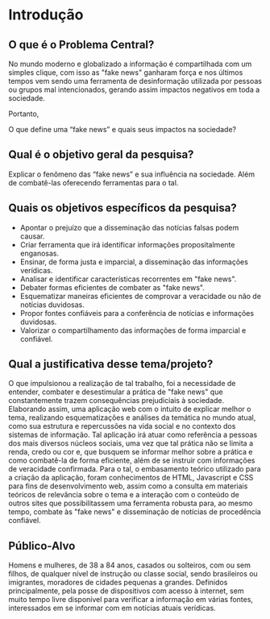 # Introdução

## O que é o Problema Central?

No mundo moderno e globalizado a informação é compartilhada com um simples clique, com isso as "fake news" ganharam força e nos últimos tempos vem sendo uma ferramenta de desinformação utilizada por pessoas ou grupos mal intencionados, gerando assim impactos negativos em toda a sociedade.

Portanto,

O que define uma “fake news” e quais seus impactos na sociedade?

## Qual é o objetivo geral da pesquisa?

Explicar o fenômeno das “fake news” e sua influência na sociedade. Além de combatê-las oferecendo ferramentas para o tal.

## Quais os objetivos específicos da pesquisa?

- Apontar o prejuízo que a disseminação das notícias falsas podem causar.
- Criar ferramenta que irá identificar informações propositalmente enganosas.
- Ensinar, de forma justa e imparcial, a disseminação das informações verídicas.
- Analisar e identificar características recorrentes em "fake news".
- Debater formas eficientes de combater as "fake news".
- Esquematizar maneiras eficientes de comprovar a veracidade ou não de notícias duvidosas.
- Propor fontes confiáveis para a conferência de notícias e informações duvidosas.
- Valorizar o compartilhamento das informações de forma imparcial e confiável.

## Qual a justificativa desse tema/projeto?

O que impulsionou a realização de tal trabalho, foi a necessidade de entender, combater e desestimular a prática de "fake news" que constantemente trazem consequências prejudiciais à sociedade. Elaborando assim, uma aplicação web com o intuito de explicar melhor o tema, realizando esquematizações e análises da temática no mundo atual, como sua estrutura e repercussões na vida social e no contexto dos sistemas de informação. Tal aplicação irá atuar como referência a pessoas dos mais diversos núcleos sociais, uma vez que tal prática não se limita a renda, credo ou cor e, que busquem se informar melhor sobre a prática e como combatê-la de forma eficiente, além de se instruir com informações de veracidade confirmada. Para o tal, o embasamento teórico utilizado para a criação da aplicação, foram conhecimentos de HTML, Javascript e CSS para fins de desenvolvimento web, assim como a consulta em materiais teóricos de relevância sobre o tema e a interação com o conteúdo de outros sites que possibilitassem uma ferramenta robusta para, ao mesmo tempo, combate às "fake news" e disseminação de notícias de procedência confiável.

## Público-Alvo

Homens e mulheres, de 38 a 84 anos, casados ou solteiros, com ou sem filhos, de qualquer nível de instrução ou classe social, sendo brasileiros ou imigrantes, moradores de cidades pequenas a grandes. Definidos principalmente, pela posse de dispositivos com acesso à internet, sem muito tempo livre disponível para verificar a informação em várias fontes, interessados em se informar com em notícias atuais verídicas.
